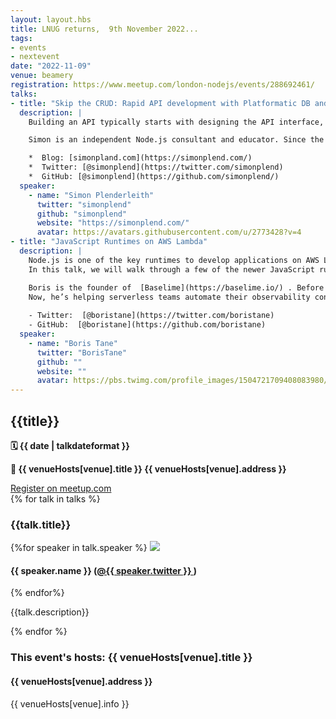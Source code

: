 ```yaml
---
layout: layout.hbs
title: LNUG returns,  9th November 2022... 
tags: 
- events
- nextevent
date: "2022-11-09"
venue: beamery
registration: https://www.meetup.com/london-nodejs/events/288692461/
talks: 
- title: "Skip the CRUD: Rapid API development with Platformatic DB and Fastify"
  description: |
    Building an API typically starts with designing the API interface, integrating a database library, wiring up CRUD endpoints, adding request validation, documenting the API — the list goes on! It’s a lot of repetitive and time consuming work. I’ll show you how Platformatic DB enables you to you rapidly develop REST and GraphQL APIs with Node.js, helping you skip all of that painful groundwork. We’ll also explore how the Fastify framework it’s built on top of allows you to add custom functionality with familiar tools.

    Simon is an independent Node.js consultant and educator. Since the day he learnt HTML from a book in 1999, he’s been hooked on coding. He helps companies use Node.js to ship great products and also helps developers level up with Node.js through his blog. He’s the author of the book Express API Validation Essentials.

    *  Blog: [simonpland.com](https://simonplend.com/) 
    *  Twitter: [@simonplend](https://twitter.com/simonplend) 
    *  GitHub: [@simonplend](https://github.com/simonplend/) 
  speaker: 
    - name: "Simon Plenderleith"
      twitter: "simonplend"
      github: "simonplend"
      website: "https://simonplend.com/"
      avatar: https://avatars.githubusercontent.com/u/2773428?v=4
- title: "JavaScript Runtimes on AWS Lambda"
  description: | 
    Node.js is one of the key runtimes to develop applications on AWS Lambda. It was announced 13 years ago and is now considered to be  [boring technology](https://mcfunley.com/choose-boring-technology)  by many. But over the past few years, a few newer JavaScript runtimes have emerged, to solve some of the issues with Node.js.
    In this talk, we will walk through a few of the newer JavaScript runtimes, and do a comparison of both the developer experience and their performance when deployed on AWS Lambda.

    Boris is the founder of  [Baselime](https://baselime.io/) . Before this, he worked on back-end systems and infrastructure at multiple startups, where he was drawn to cloud-native and serverless technologies. He always ended up being the guardian of the logging and monitoring systems in the teams he joined.
    Now, he’s helping serverless teams automate their observability configurations with Observability as Code.
    
    - Twitter:  [@boristane](https://twitter.com/boristane) 
    - GitHub:  [@boristane](https://github.com/boristane) 
  speaker: 
    - name: "Boris Tane"
      twitter: "BorisTane"
      github: ""
      website: ""
      avatar: https://pbs.twimg.com/profile_images/1504721709408083980/pLDLOzAR_400x400.jpg
---
```


<div class="event-detail">
<h2>{{title}}
</h2>
<p>
<strong>🗓 {{ date  |  talkdateformat }}</strong>
</p>
<p>
<strong>
🏢 {{ venueHosts[venue].title }}
{{ venueHosts[venue].address }}
</strong>
</p>

<div >
<a class="lnug-ticket cta" href="{{registration}}" target="_blank">Register on meetup.com</a>
</div>
<div class="talks">
{% for talk in talks %}
<div class="talk">

<h3>{{talk.title}}
</h3>



{%for speaker in talk.speaker %}
<img src="{{speaker.avatar}}" class="bio-pic"/>
<h4>{{ speaker.name }}
(<a href="https://twitter.com/{{speaker.twitter}}">@{{ speaker.twitter }}
</a>)</h4>
{% endfor%}

{{talk.description}}
</div>
{% endfor %}

</div>

<div class="event-hosts">

### This event's hosts: {{ venueHosts[venue].title }}
#### {{ venueHosts[venue].address }}
{{ venueHosts[venue].info }}

</div>

</div>

